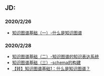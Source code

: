 ## JD:
### 2020/2/26
- [知识图谱基础（一）-什么是知识图谱](https://www.jianshu.com/p/cd937f20bf55)
### 2020/2/28
- [知识图谱基础（二）-知识图谱的知识表达系统](https://www.jianshu.com/p/941dc6d7e760)
- [知识图谱基础（三）-schema的构建](https://www.jianshu.com/p/704e935c98a9)
- [【转】知识图谱基础1：什么是知识图谱？](https://www.jianshu.com/p/1e321588072d)
